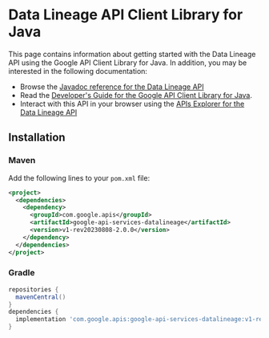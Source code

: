 # Data Lineage API Client Library for Java



This page contains information about getting started with the Data Lineage API
using the Google API Client Library for Java. In addition, you may be interested
in the following documentation:

* Browse the [Javadoc reference for the Data Lineage API][javadoc]
* Read the [Developer's Guide for the Google API Client Library for Java][google-api-client].
* Interact with this API in your browser using the [APIs Explorer for the Data Lineage API][api-explorer]

## Installation

### Maven

Add the following lines to your `pom.xml` file:

```xml
<project>
  <dependencies>
    <dependency>
      <groupId>com.google.apis</groupId>
      <artifactId>google-api-services-datalineage</artifactId>
      <version>v1-rev20230808-2.0.0</version>
    </dependency>
  </dependencies>
</project>
```

### Gradle

```gradle
repositories {
  mavenCentral()
}
dependencies {
  implementation 'com.google.apis:google-api-services-datalineage:v1-rev20230808-2.0.0'
}
```

[javadoc]: https://googleapis.dev/java/google-api-services-datalineage/latest/index.html
[google-api-client]: https://github.com/googleapis/google-api-java-client/
[api-explorer]: https://developers.google.com/apis-explorer/#p/datalineage/v1/
